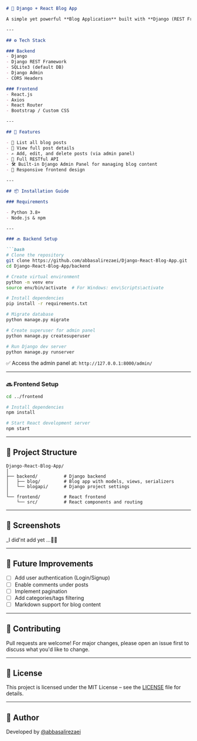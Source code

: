 ```markdown
# 📰 Django + React Blog App

A simple yet powerful **Blog Application** built with **Django (REST Framework)** and **React.js**. Users can browse blog posts, read individual articles, and manage content through an admin panel.

---

## ⚙️ Tech Stack

### Backend
- Django
- Django REST Framework
- SQLite3 (default DB)
- Django Admin
- CORS Headers

### Frontend
- React.js
- Axios
- React Router
- Bootstrap / Custom CSS

---

## 🎯 Features

- 📰 List all blog posts
- 📄 View full post details
- ✍️ Add, edit, and delete posts (via admin panel)
- 🔗 Full RESTful API
- 🛠️ Built-in Django Admin Panel for managing blog content
- 📱 Responsive frontend design

---

## 📦 Installation Guide

### Requirements

- Python 3.8+
- Node.js & npm

---

### 🔙 Backend Setup

```bash
# Clone the repository
git clone https://github.com/abbasalirezaei/Django-React-Blog-App.git
cd Django-React-Blog-App/backend

# Create virtual environment
python -m venv env
source env/bin/activate  # For Windows: env\Scripts\activate

# Install dependencies
pip install -r requirements.txt

# Migrate database
python manage.py migrate

# Create superuser for admin panel
python manage.py createsuperuser

# Run Django dev server
python manage.py runserver
```

✅ Access the admin panel at: `http://127.0.0.1:8000/admin/`

---

### 🔜 Frontend Setup

```bash
cd ../frontend

# Install dependencies
npm install

# Start React development server
npm start
```

---

## 📁 Project Structure

```
Django-React-Blog-App/
│
├── backend/          # Django backend
│   ├── blog/         # Blog app with models, views, serializers
│   └── blogapi/      # Django project settings
│
└── frontend/         # React frontend
    └── src/          # React components and routing
```

---

## 📸 Screenshots

_I did'nt add yet ...🤞😉

---

## 🚧 Future Improvements

- [ ] Add user authentication (Login/Signup)
- [ ] Enable comments under posts
- [ ] Implement pagination
- [ ] Add categories/tags filtering
- [ ] Markdown support for blog content

---

## 🙌 Contributing

Pull requests are welcome! For major changes, please open an issue first to discuss what you'd like to change.

---

## 📄 License

This project is licensed under the MIT License – see the [LICENSE](LICENSE) file for details.

---

## 👤 Author

Developed by [@abbasalirezaei](https://github.com/abbasalirezaei)
```
